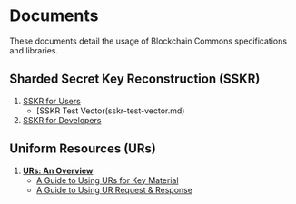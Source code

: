 # Documents

These documents detail the usage of Blockchain Commons specifications and libraries.

## Sharded Secret Key Reconstruction (SSKR)

1. [SSKR for Users](sskr-users.md)
   * [SSKR Test Vector(sskr-test-vector.md)
1. [SSKR for Developers](sskr-developers.md)

## Uniform Resources (URs)

1. [**URs: An Overview**](ur-1-overview.md)
   * [A Guide to Using URs for Key Material](ur-2-keys.md)
   * [A Guide to Using UR Request & Response](ur-99-request-response.md)
